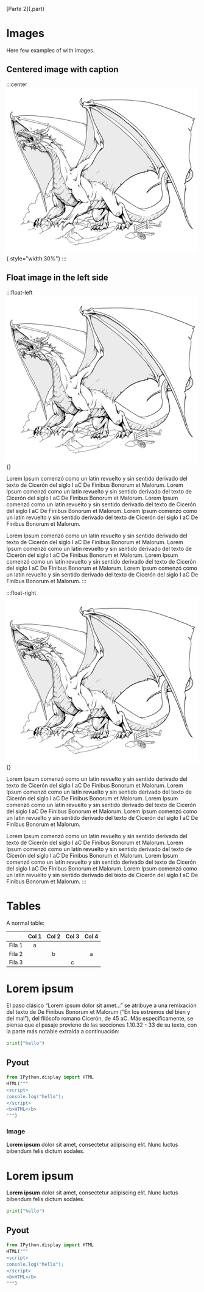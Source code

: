[Parte 2]{.part}

# Images

Here few examples of with images.

## Centered image with caption

:::center
![this is a dragon](img/cover.png){ style="width:30%"}
:::

## Float image in the left side

:::float-left
![this is a dragon](img/cover.png){}

Lorem Ipsum comenzó como un latín revuelto y sin sentido derivado del texto de Cicerón del siglo I aC De Finibus Bonorum et Malorum. Lorem Ipsum comenzó como un latín revuelto y sin sentido derivado del texto de Cicerón del siglo I aC De Finibus Bonorum et Malorum. Lorem Ipsum comenzó como un latín revuelto y sin sentido derivado del texto de Cicerón del siglo I aC De Finibus Bonorum et Malorum. Lorem Ipsum comenzó como un latín revuelto y sin sentido derivado del texto de Cicerón del siglo I aC De Finibus Bonorum et Malorum. 

Lorem Ipsum comenzó como un latín revuelto y sin sentido derivado del texto de Cicerón del siglo I aC De Finibus Bonorum et Malorum. Lorem Ipsum comenzó como un latín revuelto y sin sentido derivado del texto de Cicerón del siglo I aC De Finibus Bonorum et Malorum. Lorem Ipsum comenzó como un latín revuelto y sin sentido derivado del texto de Cicerón del siglo I aC De Finibus Bonorum et Malorum. Lorem Ipsum comenzó como un latín revuelto y sin sentido derivado del texto de Cicerón del siglo I aC De Finibus Bonorum et Malorum. 
:::

:::float-right
![this is a dragon](img/cover.png){}

Lorem Ipsum comenzó como un latín revuelto y sin sentido derivado del texto de Cicerón del siglo I aC De Finibus Bonorum et Malorum. Lorem Ipsum comenzó como un latín revuelto y sin sentido derivado del texto de Cicerón del siglo I aC De Finibus Bonorum et Malorum. Lorem Ipsum comenzó como un latín revuelto y sin sentido derivado del texto de Cicerón del siglo I aC De Finibus Bonorum et Malorum. Lorem Ipsum comenzó como un latín revuelto y sin sentido derivado del texto de Cicerón del siglo I aC De Finibus Bonorum et Malorum. 

Lorem Ipsum comenzó como un latín revuelto y sin sentido derivado del texto de Cicerón del siglo I aC De Finibus Bonorum et Malorum. Lorem Ipsum comenzó como un latín revuelto y sin sentido derivado del texto de Cicerón del siglo I aC De Finibus Bonorum et Malorum. Lorem Ipsum comenzó como un latín revuelto y sin sentido derivado del texto de Cicerón del siglo I aC De Finibus Bonorum et Malorum. Lorem Ipsum comenzó como un latín revuelto y sin sentido derivado del texto de Cicerón del siglo I aC De Finibus Bonorum et Malorum. 
:::


# Tables

A normal table:

|        | Col 1 | Col 2 | Col 3 | Col 4 |
|:------:|:-----:|:-----:|:-----:|:-----:|
| Fila 1 |   a   |       |       |       |
| Fila 2 |       |   b   |       |   a   |
| Fila 3 |       |       |   c   |       |





# Lorem ipsum

El paso clásico “Lorem ipsum dolor sit amet…” se atribuye a una remixación del texto de De Finibus Bonorum et Malorum (“En los extremos del bien y del mal”), del filósofo romano Cicerón, de 45 aC. Más específicamente, se piensa que el pasaje proviene de las secciones 1.10.32 - 33 de su texto, con la parte más notable extraída a continuación:

``` python
print("hello")
```

## Pyout

``` python
from IPython.display import HTML
HTML("""
<script>
console.log("hello");
</script>
<b>HTML</b>
""")
```

### Image
 **Lorem ipsum** dolor sit amet, consectetur adipiscing elit. Nunc luctus
bibendum felis dictum sodales.

# Lorem ipsum

**Lorem ipsum** dolor sit amet, consectetur adipiscing elit. Nunc luctus
bibendum felis dictum sodales.

``` python
print("hello")
```

## Pyout

``` python
from IPython.display import HTML
HTML("""
<script>
console.log("hello");
</script>
<b>HTML</b>
""")
```
